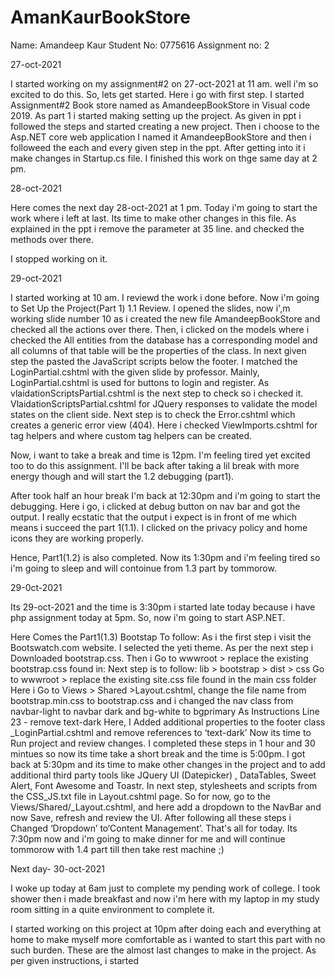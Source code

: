 # AmanKaurBookStore

Name: Amandeep Kaur
Student No: 0775616
Assignment no: 2

27-oct-2021

I started working on my assignment#2 on 27-oct-2021 at 11 am.
well i'm so excited to do this.
So, lets get started.
Here i go with first step.
I started Assignment#2 Book store named as AmandeepBookStore in Visual code 2019.
As part 1 i started making setting up the project.
As given in ppt i followed the steps and started creating a new project.
Then i choose to the Asp.NET core web application 
I named it AmandeepBookStore and then i followeed the each and every given step in the ppt.
After getting into it i make changes in Startup.cs file.
I finished this work on thge same day at 2 pm.

28-oct-2021

Here comes the next day 28-oct-2021 at 1 pm.
Today i'm going to start the work where i left at last.
Its time to make other changes in this file.
As explained in the ppt i remove the parameter at 35 line.
and checked the methods over there.

I stopped working on it.

29-oct-2021 

I started working at 10 am. I reviewd the work i done before.
Now i'm going to Set Up the Project(Part 1) 1.1 Review.
I opened the slides, now i',m working slide number 10 as i created the new file AmandeepBookStore and checked all the actions over there.
Then, i clicked on the models where i checked the All entities from the database has a 
corresponding model and all columns of 
that table will be the properties of the 
class.
In next given step the pasted the JavaScript scripts below the footer.
I matched the LoginPartial.cshtml with the given slide by professor.
Mainly, LoginPartial.cshtml is used for 
buttons to login and register.
As vlaidationScriptsPartial.cshtml is the next step to check so i checked it.
VlaidationScriptsPartial.cshtml for JQuery responses to validate the model states on the client side.
Next step is to check the Error.cshtml which creates a generic error view (404).
Here i checked ViewImports.cshtml for tag helpers and where custom tag helpers can be created.


Now, i want to take a break and time is 12pm. I'm feeling tired yet excited too to do this assignment. I'll be back after taking a lil break with more energy though and will start the 1.2 debugging (part1).

After took half an hour break I'm back at 12:30pm and i'm going to start the debugging.
Here i go, i clicked at debug button on nav bar and got the output.
I really ecstatic that the output i expect is in front of me which means i succeed the part 1(1.1).
I clicked on the privacy policy and home icons they are working properly.

Hence, Part1(1.2) is also completed. Now its 1:30pm and i'm feeling tired so i'm going to sleep and will contoinue from 1.3 part by tommorow.


29-0ct-2021


Its 29-oct-2021 and the time is 3:30pm  i started late today because i have php assignment today at 5pm. So, now i'm going to start ASP.NET.

Here Comes the Part1(1.3) Bootstap To follow:
As i the first step i visit the Bootswatch.com website.
I selected the yeti theme.
As per the next step i Downloaded bootstrap.css.
Then i Go to wwwroot > replace the existing bootstrap.css found in:
Next step is to follow: lib > bootstrap > dist > css
 Go to wwwroot > replace the existing site.css file found in the main css folder
Here i  Go to Views > Shared >Layout.cshtml, change the file name from bootstrap.min.css to bootstrap.css and i changed the nav class from navbar-light to navbar dark and bg-white to bgprimary
As Instructions Line 23 - remove text-dark Here, I Added additional properties to the footer class _LoginPartial.cshtml and remove references to ‘text-dark’
Now its time to Run project and review changes.
I completed these steps in 1 hour and 30 mintues so now its time take a short break and the time is 5:00pm.
I got back at 5:30pm and its time to make other changes in the project and to add additional third party tools like JQuery UI (Datepicker) , DataTables, Sweet Alert, Font Awesome and Toastr.
In next step, stylesheets and scripts from the CSS_JS.txt file in Layout.cshtml page.
So for now, go to the Views/Shared/_Layout.cshtml, and here add a dropdown to the NavBar and now Save, refresh and review the UI.
After following all these steps i Changed ‘Dropdown’ to‘Content Management’.
That's all for today. Its 7:30pm now and i'm going to make dinner for me and will continue tommorow with 1.4 part till then take rest machine ;)


Next day- 30-oct-2021

I woke up today at 6am just to complete my pending work of college.
I took shower then i made breakfast and now i'm here with my laptop in my study room sitting in a quite environment to complete it.

I started working on this project at 10pm after doing each and everything at home to make myself more comfortable as i wanted to start this part with no such burden.
These are the almost last changes to make in the project.
As per given instructions, i started 
